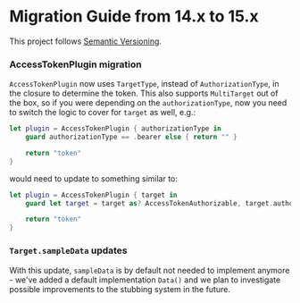 # Migration Guide from 14.x to 15.x

This project follows [Semantic Versioning](http://semver.org).

### AccessTokenPlugin migration
`AccessTokenPlugin` now uses `TargetType`, instead of `AuthorizationType`, in the closure to determine the token. This also supports `MultiTarget` out of the box, so if you were depending on the `authorizationType`, now you need to switch the logic to cover for `target` as well, e.g.:
```swift
let plugin = AccessTokenPlugin { authorizationType in
    guard authorizationType == .bearer else { return "" }

    return "token"
}
```
would need to update to something similar to:
```swift
let plugin = AccessTokenPlugin { target in
    guard let target = target as? AccessTokenAuthorizable, target.authorizationType == .bearer else { return "" }

    return "token"
}
```

### `Target.sampleData` updates
With this update, `sampleData` is by default not needed to implement anymore - we've added a default implementation `Data()` and we plan to investigate possible improvements to the stubbing system in the future.
